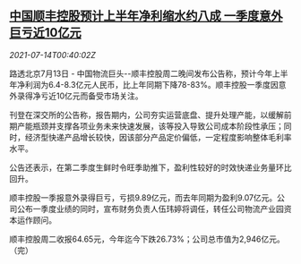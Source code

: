 <!--1626224464000-->
[中国顺丰控股预计上半年净利缩水约八成 一季度意外巨亏近10亿元](https://cn.reuters.com/article/sf-h1-profit-forecast-0713-tues-idCNKBS2EK01I)
------

<div><i>2021-07-14T00:40:02Z</i></div><p>路透北京7月13日 - 中国物流巨头--顺丰控股周二晚间发布公告称，预计今年上半年净利润为6.4-8.3亿元人民币，比上年同期下降78-83%。顺丰控股一季度因意外录得净亏近10亿元而备受市场关注。</p><p>刊登在深交所的公告称，报告期内，公司夯实运营底盘、提升处理产能，以缓解前期产能瓶颈并支撑各项业务未来快速发展，该等投入导致公司成本阶段性承压；同时，经济型快递产品增长较快，因该部分产品定价偏低，一定程度影响整体毛利率水平。</p><p>公告还表示，在第二季度生鲜时令旺季助推下，盈利性较好的时效快递业务量环比回升。</p><p>顺丰控股一季报意外录得巨亏，亏损9.89亿元，而去年同期为盈利9.07亿元。公司公布一季度业绩的同时，宣布财务负责人伍玮婷将调任，转任公司物流产业园资本运作顾问。</p><p>顺丰控股周二收报64.65元，今年迄今下跌26.73%；公司总市值为2,946亿元。（完）</p>
